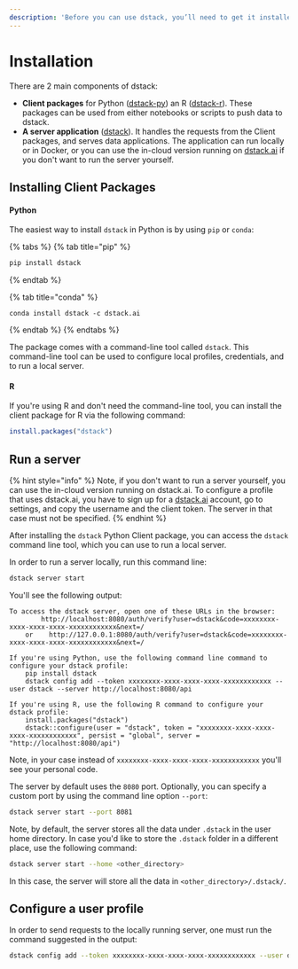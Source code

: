 ```yaml
---
description: 'Before you can use dstack, you’ll need to get it installed.'
---
```


# Installation

There are 2 main components of dstack:

* **Client packages** for Python \([dstack-py](https://github.com/dstackai/dstack-py)\) an R \([dstack-r](https://github.com/dstackai/dstack-r)\). These packages can be used from either notebooks or scripts to push data to dstack.
* **A server application** \([dstack](https://github.com/dstackai/dstack-server)\). It handles the requests from the Client packages, and serves data applications. The application can run locally or in Docker, or you can use the in-cloud version running on [dstack.ai](https://dstack.ai) if you don't want to run the server yourself.

## Installing Client Packages

#### Python

The easiest way to install `dstack` in Python is by using `pip` or `conda`:

{% tabs %}
{% tab title="pip" %}
```bash
pip install dstack
```
{% endtab %}

{% tab title="conda" %}
```text
conda install dstack -c dstack.ai
```
{% endtab %}
{% endtabs %}

The package comes with a command-line tool called `dstack`. This command-line tool can be used to configure local profiles, credentials, and to run a local server.

#### R

If you're using R and don't need the command-line tool, you can install the client package for R via the following command:

```r
install.packages("dstack")
```

## Run a server

{% hint style="info" %}
Note, if you don't want to run a server yourself, you can use the in-cloud version running on dstack.ai. To configure a profile that uses dstack.ai, you have to sign up for a [dstack.ai](https://dstack.ai) account, go to settings, and copy the username and the client token. The server in that case must not be specified.
{% endhint %}

After installing the `dstack` Python Client package, you can access the `dstack` command line tool, which you can use to run a local server.

In order to run a server locally, run this command line:

```bash
dstack server start
```

You'll see the following output:

```text
To access the dstack server, open one of these URLs in the browser:
        http://localhost:8080/auth/verify?user=dstack&code=xxxxxxxx-xxxx-xxxx-xxxx-xxxxxxxxxxxx&next=/
    or    http://127.0.0.1:8080/auth/verify?user=dstack&code=xxxxxxxx-xxxx-xxxx-xxxx-xxxxxxxxxxxx&next=/

If you're using Python, use the following command line command to configure your dstack profile:
    pip install dstack
    dstack config add --token xxxxxxxx-xxxx-xxxx-xxxx-xxxxxxxxxxxx --user dstack --server http://localhost:8080/api

If you're using R, use the following R command to configure your dstack profile:
    install.packages("dstack")
    dstack::configure(user = "dstack", token = "xxxxxxxx-xxxx-xxxx-xxxx-xxxxxxxxxxxx", persist = "global", server = "http://localhost:8080/api")
```

Note, in your case instead of `xxxxxxxx-xxxx-xxxx-xxxx-xxxxxxxxxxxx` you'll see your personal code.

The server by default uses the `8080` port. Optionally, you can specify a custom port by using the command line option `--port`:

```bash
dstack server start --port 8081
```

Note, by default, the server stores all the data under `.dstack` in the user home directory. In case you'd like to store the `.dstack` folder in a different place, use the following command:

```bash
dstack server start --home <other_directory>
```

In this case, the server will store all the data in `<other_directory>/.dstack/`.

## Configure a user profile

In order to send requests to the locally running server, one must run the command suggested in the output:

```bash
dstack config add --token xxxxxxxx-xxxx-xxxx-xxxx-xxxxxxxxxxxx --user dstack --server http://localhost:8080/api
```

